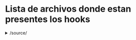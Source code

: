 # Lista de archivos donde estan presentes los hooks
<details>
  <summary>/source/</summary>
   
  1. /soirce/
     * With some
     * Sub bullets
</details>
